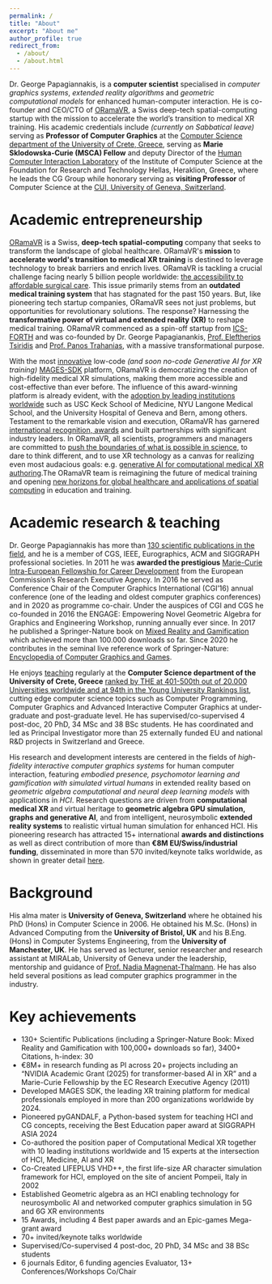 ```yaml
---
permalink: /
title: "About"
excerpt: "About me"
author_profile: true
redirect_from: 
  - /about/
  - /about.html
---
```



Dr. George Papagiannakis, is a **computer scientist** specialised in *computer graphics systems*, *extended reality algorithms* and *geometric computational models* for enhanced human-computer interaction. He is co-founder and CEO/CTO of [ORamaVR](https://www.oramavr.com), a Swiss deep-tech spatial-computing startup with the mission to accelerate the world’s transition to medical XR training. His academic credentials include *(currently on Sabbatical leave)* serving as **Professor of Computer Graphics** at the [Computer Science department of the University of Crete, Greece](https://www.csd.uoc.gr/CSD/index.jsp?lang=en), serving as **Marie Sklodowska-Curie (MSCA) Fellow** and deputy Director of the [Human Computer Interaction Laboratory](https://www.ics.forth.gr/hci/) of the Institute of Computer Science at the Foundation for Research and Technology Hellas, Heraklion, Greece,  where he leads the CG Group while honorary serving as **visiting Professor** of Computer Science at the [CUI, University of Geneva, Switzerland](https://cui.unige.ch/en/).

Academic entrepreneurship
======

[ORamaVR](https://oramavr.com/about/) is a Swiss, **deep-tech spatial-computing** company that seeks to transform the landscape of global healthcare. ORamaVR's **mission** to **accelerate world's transition to medical XR training** is destined to leverage technology to break barriers and enrich lives. ORamaVR is tackling a crucial challenge facing nearly 5 billion people worldwide: [the accessibility to affordable surgical care](https://www.who.int/teams/integrated-health-services/clinical-services-and-systems/surgical-care). This issue primarily stems from an **outdated medical training system** that has stagnated for the past 150 years. But, like pioneering tech startup companies, ORamaVR sees not just problems, but opportunities for revolutionary solutions. The response? Harnessing the **transformative power of virtual and extended reality (XR)** to reshape medical training. ORamaVR commenced as a spin-off startup from [ICS-FORTH](https://ics.forth.gr) and was co-founded by Dr. George Papagianankis, [Prof. Eleftherios Tsiridis](https://tsiridis.gr) and [Prof. Panos Trahanias](https://users.ics.forth.gr/~trahania/home.html), with a massive transformational purpose.

With the most [innovative](https://ieeexplore.ieee.org/document/10038619) low-code *(and soon no-code Generative AI for XR training)* [MAGES-SDK](https://oramavr.com/explore-essentials/) platform, ORamaVR is democratizing the creation of high-fidelity medical XR simulations, making them more accessible and cost-effective than ever before. The influence of this award-winning platform is already evident, with the [adoption by leading institutions worldwide](https://oramavr.com/case-studies-testimonials/) such as USC Keck School of Medicine, NYU Langone Medical School, and the University Hospital of Geneva and Bern, among others. Testament to the remarkable vision and execution, ORamaVR has garnered [international recognition, awards](https://oramavr.com/partners-awards/) and built partnerships with significant industry leaders. In ORamaVR, all scientists, programmers and managers are committed to [push the boundaries of what is possible in science](https://oramavr.com/publications/), to dare to think different, and to use XR technology as a canvas for realizing even most audacious goals: e.g. [generative AI for computational medical XR authoring](https://oramavr.com/rd-projects/).The ORamaVR team is reimagining the future of medical training and opening [new horizons for global healthcare and applications of spatial computing](https://oramavr.com/products-2/) in education and training.

Academic research & teaching
======

Dr. George Papagiannakis has more than [130 scientific publications in the field](https://scholar.google.com/citations?user=rUfyI3MAAAAJ&hl=en), and he is a member of CGS, IEEE, Eurographics, ACM and SIGGRAPH professional societies. In 2011 he was **awarded the prestigious** [Marie-Curie Intra-European Fellowship for Career Development](https://cordis.europa.eu/article/id/158570-more-realistic-virtual-characters) from the European Commission’s Research Executive Agency. In 2016 he served as Conference Chair of the Computer Graphics International (CGI’16) annual conference (one of the leading and oldest computer graphics conferences) and in 2020 as programme co-chair. Under the auspices of CGI and CGS he co-founded in 2016 the ENGAGE: Empowering Novel Geometric Algebra for Graphics and Engineering Workshop, running annually ever since. In 2017 he published a Springer-Nature book on [Mixed Reality and Gamification](https://link.springer.com/book/10.1007/978-3-319-49607-8) which achieved more than 100.000 downloads so far. Since 2020 he contributes in the seminal live reference work of Springer-Nature: [Encyclopedia of Computer Graphics and Games](https://link.springer.com/book/10.1007/978-3-319-49607-8).

He enjoys [teaching](https://papagiannakis.github.io/teaching) regularly at the **Computer Science department of the University of Crete, Greece** [ranked by THE at 401-500th out of 20.000 Universities worldwide and at 94th in the Young University Rankings list](https://www.timeshighereducation.com/world-university-rankings/university-crete), cutting edge computer science topics such as Computer Programming, Computer Graphics and Advanced Interactive Computer Graphics at under-graduate and post-graduate level. He has supervised/co-supervised 4 post-doc, 20 PhD, 34 MSc and 38 BSc students. He has coordinated and led as Principal Investigator more than 25 externally funded EU and national R&D projects in Switzerland and Greece.

His research and development interests are centered in the fields of *high-fidelity interactive computer graphics systems* for human computer interaction, featuring *embodied presence, psychomotor learning and gamification with simulated virtual humans* in extended reality based on *geometric algebra computational and neural deep learning models* with applications in *HCI*. Research questions are driven from **computational medical XR** and virtual heritage to **geometric algebra GPU  simulation, graphs and generative AI**, and from intelligent, neurosymbolic **extended reality systems** to realistic virtual human simulation for enhanced HCI. His pioneering research has attracted 15+ international **awards and distinctions** as well as direct contribution of more than **€8M EU/Swiss/industrial funding**, disseminated in more than 570 invited/keynote talks worldwide, as shown in greater detail [here](https://papagiannakis.github.io/files/CV-GP.pdf).

Background
======

His alma mater is **University of Geneva, Switzerland** where he obtained his PhD (Hons) in Computer Science in 2006. He obtained his M.Sc. (Hons) in Advanced Computing from the **University of Bristol, UK** and his B.Eng. (Hons) in Computer Systems Engineering, from the **University of Manchester, UK**.
He has served as lecturer, senior researcher and research assistant at MIRALab, University of Geneva under the leadership, mentorship and guidance of [Prof. Nadia Magnenat-Thalmann](https://en.wikipedia.org/wiki/Nadia_Magnenat_Thalmann). He has also held several positions as lead computer graphics programmer in the industry.

Key achievements
======

- 130+ Scientific Publications (including a Springer-Nature Book: Mixed Reality and Gamification with 100,000+ downloads so far), 3400+ Citations, h-index: 30
- €8M+ in research funding as PI across 20+ projects including an “NVIDIA Academic Grant (2025) for transformer-based AI in XR” and a Marie-Curie Fellowship by the EC Research Executive Agency (2011)
- Developed MAGES SDK, the leading XR training platform for medical professionals employed in more than 200 organizations worldwide by 2024.
- Pioneered pyGANDALF, a Python-based system for teaching HCI and CG concepts, receiving the Best Education paper award at SIGGRAPH ASIA 2024
- Co-authored the position paper of Computational Medical XR together with 10 leading institutions worldwide and 15 experts at the intersection of HCI, Medicine, AI and XR
- Co-Created LIFEPLUS VHD++, the first life-size AR character simulation framework for HCI, employed on the site of ancient Pompeii, Italy in 2002
- Established Geometric algebra as an HCI enabling technology for neurosymbolic AI and networked computer graphics simulation in 5G and 6G XR environments
- 15 Awards, including 4 Best paper awards and an Epic-games Mega-grant award
- 70+ invited/keynote talks worldwide
- Supervised/Co-supervised 4 post-doc, 20 PhD, 34 MSc and 38 BSc students
- 6 journals Editor, 6 funding agencies Evaluator, 13+ Conferences/Workshops Co/Chair
